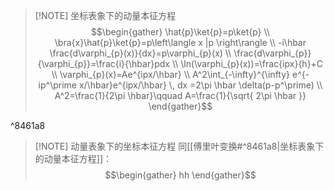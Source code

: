 
> [!NOTE] 坐标表象下的动量本征方程
> $$\begin{gather}
\hat{p}\ket{p}=p\ket{p} \\
\bra{x}\hat{p}\ket{p}=p\left\langle x |p \right\rangle \\
-i\hbar \frac{d\varphi_{p}(x)}{dx}=p\varphi_{p}(x) \\
\frac{d\varphi_{p}}{\varphi_{p}}=\frac{i}{\hbar}pdx \\
\ln(\varphi_{p}(x))=\frac{ipx}{h}+C \\
\varphi_{p}(x)=Ae^{ipx/\hbar} \\
A^2\int_{-\infty}^{\infty} e^{-ip^\prime x/\hbar}e^{ipx/\hbar} \, dx =2\pi \hbar \delta(p-p^\prime) \\
A^2=\frac{1}{2\pi \hbar}\qquad A=\frac{1}{\sqrt{ 2\pi \hbar }}
\end{gather}$$

^8461a8


> [!NOTE] 动量表象下的坐标本征方程
> 同[[傅里叶变换#^8461a8|坐标表象下的动量本征方程]]：
> $$\begin{gather}
hh
\end{gather}$$
